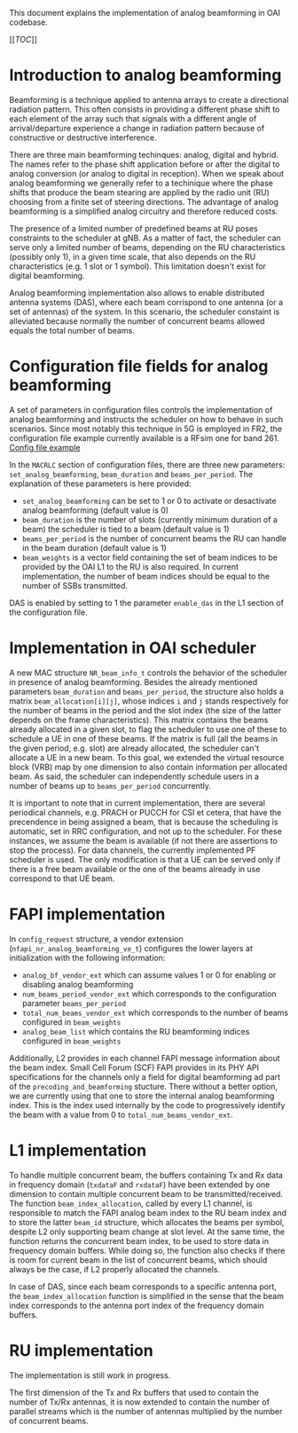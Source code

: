 This document explains the implementation of analog beamforming in OAI codebase.

[[_TOC_]]

# Introduction to analog beamforming

Beamforming is a technique applied to antenna arrays to create a directional radiation pattern. This often consists in providing a different phase shift to each element of the array such that signals with a different angle of arrival/departure experience a change in radiation pattern because of constructive or destructive interference.

There are three main beamforming techinques: analog, digital and hybrid. The names refer to the phase shift application before or after the digital to analog conversion (or analog to digital in reception). When we speak about analog beamforming we generally refer to a techinique where the phase shifts that produce the beam stearing are applied by the radio unit (RU) choosing from a finite set of steering directions. The advantage of analog beamforming is a simplified analog circuitry and therefore reduced costs.

The presence of a limited number of predefined beams at RU poses constraints to the scheduler at gNB. As a matter of fact, the scheduler can serve only a limited number of beams, depending on the RU characteristics (possibly only 1), in a given time scale, that also depends on the RU characteristics (e.g. 1 slot or 1 symbol). This limitation doesn't exist for digital beamforming.

Analog beamforming implementation also allows to enable distributed antenna systems (DAS), where each beam corrispond to one antenna (or a set of antennas) of the system. In this scenario, the scheduler constaint is alleviated because normally the number of concurrent beams allowed equals the total number of beams.

# Configuration file fields for analog beamforming

A set of parameters in configuration files controls the implementation of analog beamforming and instructs the scheduler on how to behave in such scenarios. Since most notably this technique in 5G is employed in FR2, the configuration file example currently available is a RFsim one for band 261. [Config file example](../ci-scripts/conf_files/gnb.sa.band261.u3.32prb.rfsim.conf)

In the `MACRLC` section of configuration files, there are three new parameters: `set_analog_beamforming`, `beam_duration` and `beams_per_period`. The explanation of these parameters is here provided:
- `set_analog_beamforming` can be set to 1 or 0 to activate or desactivate analog beamforming (default value is 0)
- `beam_duration` is the number of slots (currently minimum duration of a beam) the scheduler is tied to a beam (default value is 1)
- `beams_per_period` is the number of concurrent beams the RU can handle in the beam duration (default value is 1)
- `beam_weights` is a vector field containing the set of beam indices to be provided by the OAI L1 to the RU is also required. In current implementation, the number of beam indices should be equal to the number of SSBs transmitted.

DAS is enabled by setting to 1 the parameter `enable_das` in the L1 section of the configuration file.

# Implementation in OAI scheduler

A new MAC structure `NR_beam_info_t` controls the behavior of the scheduler in presence of analog beamforming. Besides the already mentioned parameters `beam_duration` and `beams_per_period`, the structure also holds a matrix `beam_allocation[i][j]`, whose indices `i` and `j` stands respectively for the number of beams in the period and the slot index (the size of the latter depends on the frame characteristics).
This matrix contains the beams already allocated in a given slot, to flag the scheduler to use one of these to schedule a UE in one of these beams. If the matrix is full (all the beams in the given period, e.g. slot) are already allocated, the scheduler can't allocate a UE in a new beam.
To this goal, we extended the virtual resource block (VRB) map by one dimension to also contain information per allocated beam. As said, the scheduler can independently schedule users in a number of beams up to `beams_per_period` concurrently.

It is important to note that in current implementation, there are several periodical channels, e.g. PRACH or PUCCH for CSI et cetera, that have the precendence in being assigned a beam, that is because the scheduling is automatic, set in RRC configuration, and not up to the scheduler. For these instances, we assume the beam is available (if not there are assertions to stop the process). For data channels, the currently implemented PF scheduler is used. The only modification is that a UE can be served only if there is a free beam available or the one of the beams already in use correspond to that UE beam.

# FAPI implementation

In `config_request` structure, a vendor extension (`nfapi_nr_analog_beamforming_ve_t`) configures the lower layers at initialization with the following information:
- `analog_bf_vendor_ext` which can assume values 1 or 0 for enabling or disabling analog beamforming
- `num_beams_period_vendor_ext` which corresponds to the configuration parameter `beams_per_period`
- `total_num_beams_vendor_ext` which corresponds to the number of beams configured in `beam_weights`
- `analog_beam_list` which contains the RU beamforming indices configured in `beam_weights`

Additionally, L2 provides in each channel FAPI message information about the beam index. Small Cell Forum (SCF) FAPI provides in its PHY API specifications for the channels only a field for digital beamforming ad part of the `precoding_and_beamforming` stucture. There without a better option, we are currently using that one to store the internal analog beamforming index. This is the index used internally by the code to progressively identify the beam with a value from 0 to `total_num_beams_vendor_ext`.

# L1 implementation

To handle multiple concurrent beam, the buffers containing Tx and Rx data in frequency domain (`txdataF` and `rxdataF`) have been extended by one dimension to contain multiple concurrent beam to be transmitted/received.
The function `beam_index_allocation`, called by every L1 channel, is responsible to match the FAPI analog beam index to the RU beam index and to store the latter `beam_id` structure, which allocates the beams per symbol, despite L2 only supporting beam change at slot level. At the same time, the function returns the concurrent beam index, to be used to store data in frequency domain buffers. While doing so, the function also checks if there is room for current beam in the list of concurrent beams, which should always be the case, if L2 properly allocated the channels.

In case of DAS, since each beam corresponds to a specific antenna port, the `beam_index_allocation` function is simplified in the sense that the beam index corresponds to the antenna port index of the frequency domain buffers.

# RU implementation

The implementation is still work in progress.

The first dimension of the Tx and Rx buffers that used to contain the number of Tx/Rx antennas, it is now extended to contain the number of parallel streams which is the number of antennas multiplied by the number of concurrent beams.
